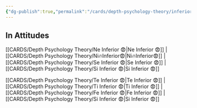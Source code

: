 ```yaml
---
{"dg-publish":true,"permalink":"/cards/depth-psychology-theory/inferior/","noteIcon":"","created":"2022-12-31T18:08:42.192+01:00","updated":"2023-04-10T21:29:25.343+02:00"}
---
```



## In Attitudes 

[[CARDS/Depth Psychology Theory/Ne Inferior 😨\|Ne Inferior 😨]] | [[CARDS/Depth Psychology Theory/Ni🔥Inferior😨\|Ni🔥Inferior😨]] | [[CARDS/Depth Psychology Theory/Se Inferior 😨\|Se Inferior 😨]] | [[CARDS/Depth Psychology Theory/Si Inferior 😨\|Si Inferior 😨]]

[[CARDS/Depth Psychology Theory/Te Inferior 😨\|Te Inferior 😨]] | [[CARDS/Depth Psychology Theory/Ti Inferior 😨\|Ti Inferior 😨]] | [[CARDS/Depth Psychology Theory/Fe Inferior 😨\|Fe Inferior 😨]] | [[CARDS/Depth Psychology Theory/Si Inferior 😨\|Si Inferior 😨]]
